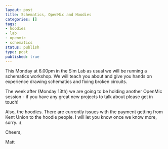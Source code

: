 ```yaml
---
layout: post
title: Schematics, OpenMic and Hoodies
categories: []
tags:
- hoodies
- lab
- openmic
- schematics
status: publish
type: post
published: true
---
```

This Monday at 6.00pm in the Sim Lab as usual we will be running a
schematics workshop. We will teach you about and give you hands on
experience drawing schematics and fixing broken circuits.

The week after (Monday 13th) we are going to be holding another OpenMic
session - if you have any great new projects to talk about please get in
touch!

Also, the hoodies. There are currently issues with the payment getting from
Kent Union to the hoodie people. I will let you know once we know more,
sorry. :(

Cheers,

Matt
